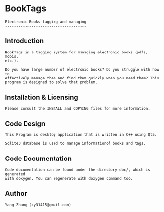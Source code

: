 
# 			BookTags 
	Electronic Books tagging and managing
	-------------------------------------


##	Introduction

	BookTags is a tagging system for managing electronic books (pdfs, mobis, 
	etc.).

	Do you have large number of electronic books? Do you struggle with how to
	effectively manage them and find them quickly when you need them? This 
	program is designed to solve that problem.



##	Installation & Licensing
    
    Please consult the INSTALL and COPYING files for more information.

## Code Design
	
	This Program is desktop application that is written in C++ using Qt5.

	Sqlite3 database is used to manage informationof books and tags.


## Code Documentation

	Code documentation can be found under the directory doc/, which is generated
	with doxygen. You can regenerate with doxygen command too.

##	Author
	
	Yang Zhang (zy31415@gmail.com)
